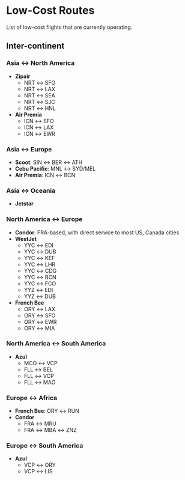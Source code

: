# Low-Cost Routes

List of low-cost flights that are currently operating.

## Inter-continent

### Asia ↔︎ North America

- **Zipair**
  - NRT ↔︎ SFO
  - NRT ↔︎ LAX
  - NRT ↔︎ SEA
  - NRT ↔︎ SJC
  - NRT ↔︎ HNL
- **Air Premia**
  - ICN ↔︎ SFO
  - ICN ↔︎ LAX
  - ICN ↔︎ EWR

### Asia ↔︎ Europe

- **Scoot**: SIN ↔︎ BER ↔︎ ATH
- **Cebu Pacific**: MNL ↔︎ SYD/MEL
- **Air Premia**: ICN ↔︎ BCN

### Asia ↔︎ Oceania

- **Jetstar**

### North America ↔︎ Europe

- **Condor**: FRA-based, with direct service to most US, Canada cities
- **WestJet**
  - YYC ↔︎ EDI
  - YYC ↔︎ DUB
  - YYC ↔︎ KEF
  - YYC ↔︎ LHR
  - YYC ↔︎ CDG
  - YYC ↔︎ BCN
  - YYC ↔︎ FCO
  - YYZ ↔︎ EDI
  - YYZ ↔︎ DUB
- **French Bee**
  - ORY ↔︎ LAX
  - ORY ↔︎ SFO
  - ORY ↔︎ EWR
  - ORY ↔︎ MIA

### North America ↔︎ South America

- **Azul**
  - MCO ↔︎ VCP
  - FLL ↔︎ BEL
  - FLL ↔︎ VCP
  - FLL ↔︎ MAO

### Europe ↔︎ Africa

- **French Bee**: ORY ↔︎ RUN
- **Condor**
  - FRA ↔︎ MRU
  - FRA ↔︎ MBA ↔︎ ZNZ

### Europe ↔︎ South America

- **Azul**
  - VCP ↔︎ ORY
  - VCP ↔︎ LIS
